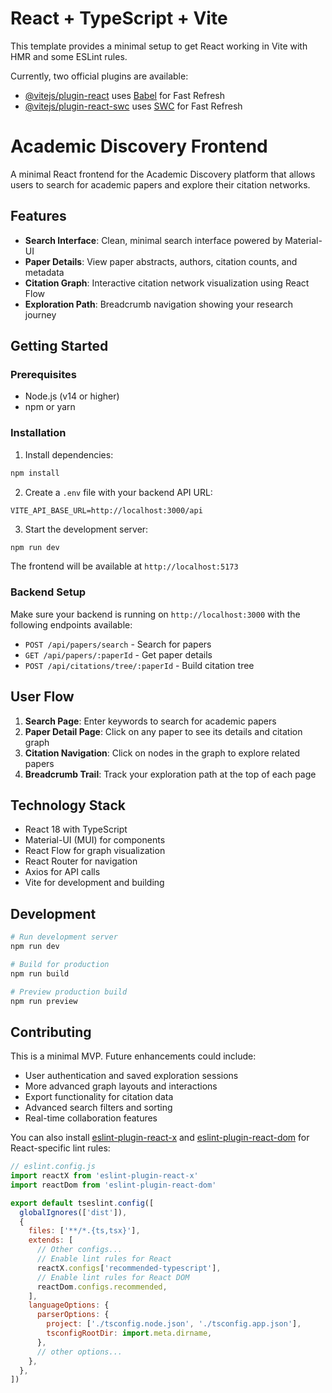 # React + TypeScript + Vite

This template provides a minimal setup to get React working in Vite with HMR and some ESLint rules.

Currently, two official plugins are available:

- [@vitejs/plugin-react](https://github.com/vitejs/vite-plugin-react/blob/main/packages/plugin-react) uses [Babel](https://babeljs.io/) for Fast Refresh
- [@vitejs/plugin-react-swc](https://github.com/vitejs/vite-plugin-react/blob/main/packages/plugin-react-swc) uses [SWC](https://swc.rs/) for Fast Refresh

# Academic Discovery Frontend

A minimal React frontend for the Academic Discovery platform that allows users to search for academic papers and explore their citation networks.

## Features

- **Search Interface**: Clean, minimal search interface powered by Material-UI
- **Paper Details**: View paper abstracts, authors, citation counts, and metadata
- **Citation Graph**: Interactive citation network visualization using React Flow
- **Exploration Path**: Breadcrumb navigation showing your research journey

## Getting Started

### Prerequisites

- Node.js (v14 or higher)
- npm or yarn

### Installation

1. Install dependencies:
```bash
npm install
```

2. Create a `.env` file with your backend API URL:
```
VITE_API_BASE_URL=http://localhost:3000/api
```

3. Start the development server:
```bash
npm run dev
```

The frontend will be available at `http://localhost:5173`

### Backend Setup

Make sure your backend is running on `http://localhost:3000` with the following endpoints available:

- `POST /api/papers/search` - Search for papers
- `GET /api/papers/:paperId` - Get paper details
- `POST /api/citations/tree/:paperId` - Build citation tree

## User Flow

1. **Search Page**: Enter keywords to search for academic papers
2. **Paper Detail Page**: Click on any paper to see its details and citation graph
3. **Citation Navigation**: Click on nodes in the graph to explore related papers
4. **Breadcrumb Trail**: Track your exploration path at the top of each page

## Technology Stack

- React 18 with TypeScript
- Material-UI (MUI) for components
- React Flow for graph visualization
- React Router for navigation
- Axios for API calls
- Vite for development and building

## Development

```bash
# Run development server
npm run dev

# Build for production
npm run build

# Preview production build
npm run preview
```

## Contributing

This is a minimal MVP. Future enhancements could include:

- User authentication and saved exploration sessions
- More advanced graph layouts and interactions
- Export functionality for citation data
- Advanced search filters and sorting
- Real-time collaboration features

You can also install [eslint-plugin-react-x](https://github.com/Rel1cx/eslint-react/tree/main/packages/plugins/eslint-plugin-react-x) and [eslint-plugin-react-dom](https://github.com/Rel1cx/eslint-react/tree/main/packages/plugins/eslint-plugin-react-dom) for React-specific lint rules:

```js
// eslint.config.js
import reactX from 'eslint-plugin-react-x'
import reactDom from 'eslint-plugin-react-dom'

export default tseslint.config([
  globalIgnores(['dist']),
  {
    files: ['**/*.{ts,tsx}'],
    extends: [
      // Other configs...
      // Enable lint rules for React
      reactX.configs['recommended-typescript'],
      // Enable lint rules for React DOM
      reactDom.configs.recommended,
    ],
    languageOptions: {
      parserOptions: {
        project: ['./tsconfig.node.json', './tsconfig.app.json'],
        tsconfigRootDir: import.meta.dirname,
      },
      // other options...
    },
  },
])
```
